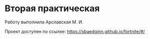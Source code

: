# Вторая практическая

Работу выполнила Арславская М. И.


Проeкт доступен по ссылке:
https://sbaedginn.github.io/fortnite/#/